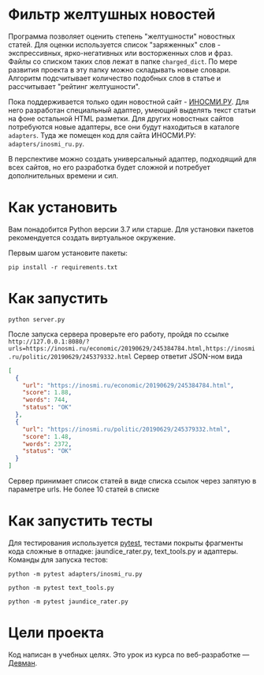 # Фильтр желтушных новостей

Программа позволяет оценить степень "желтушности" новостных статей. Для оценки используется список "заряженных" слов -
экспрессивных, ярко-негативных или восторженных слов и фраз. Файлы со списком таких слов лежат в папке `charged_dict`.
По мере развития проекта в эту папку можно складывать новые словари. Алгоритм подсчитывает количество подобных слов в
статье и рассчитывает "рейтинг желтушности".

Пока поддерживается только один новостной сайт - [ИНОСМИ.РУ](https://inosmi.ru/). Для него разработан специальный
адаптер, умеющий выделять текст статьи на фоне остальной HTML разметки. Для других новостных сайтов потребуются новые
адаптеры, все они будут находиться в каталоге `adapters`. Туда же помещен код для сайта
ИНОСМИ.РУ: `adapters/inosmi_ru.py`.

В перспективе можно создать универсальный адаптер, подходящий для всех сайтов, но его разработка будет сложной и
потребует дополнительных времени и сил.

# Как установить

Вам понадобится Python версии 3.7 или старше. Для установки пакетов рекомендуется создать виртуальное окружение.

Первым шагом установите пакеты:

```shell
pip install -r requirements.txt
```

# Как запустить

```shell
python server.py
```
После запуска сервера проверьте его работу, пройдя по ссылке
`http://127.0.0.1:8080/?urls=https://inosmi.ru/economic/20190629/245384784.html,https://inosmi.ru/politic/20190629/245379332.html`
Сервер ответит JSON-ном вида
```json
[
  {
    "url": "https://inosmi.ru/economic/20190629/245384784.html",
    "score": 1.88,
    "words": 744,
    "status": "OK"
  },
  {
    "url": "https://inosmi.ru/politic/20190629/245379332.html",
    "score": 1.48,
    "words": 2372,
    "status": "OK"
  }
]
```
Сервер принимает список статей в виде списка ссылок через запятую в параметре urls. Не более 10 статей в списке


# Как запустить тесты

Для тестирования используется [pytest](https://docs.pytest.org/en/latest/), тестами покрыты фрагменты кода сложные в
отладке: jaundice_rater.py, text_tools.py и адаптеры. Команды для запуска тестов:

```shell
python -m pytest adapters/inosmi_ru.py
```

```shell
python -m pytest text_tools.py
```

```shell
python -m pytest jaundice_rater.py
```

# Цели проекта

Код написан в учебных целях. Это урок из курса по веб-разработке — [Девман](https://dvmn.org).
